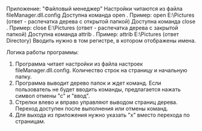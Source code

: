 ﻿Приложение: "Файловый менеджер"
Настройки читаются из файла fileManager.dll.config
Доступна команда open <path>. Пример: open E:\Pictures (ответ - распечатка дерева с открытой папкой)
Доступна команда close <path>. Пример: close E:\Pictures (ответ - распечатка дерева с закрытой папкой)
Доступна команда attrib <path>. Пример: attrib E:\Pictures (ответ Directory)
Вводить нужно в том регистре, в котором отображены имена. 

Логика работы программы:
1. Программа читает настройки из файла настроек fileManager.dll.config. Количество строк на страницу и начальную папку.
2. Программа выводит дерево папок и ждет команд. Если пользователь не будет вводить команды, предлагается нажать символ отмены "с" и "ввод".
3. Стрелки влево и вправо управляют выводом страниц дерева. Переход доступен после выполнения или отмены команд.
4. Для выхода из приложения нужно указать "x" вместо перехода по страницам.